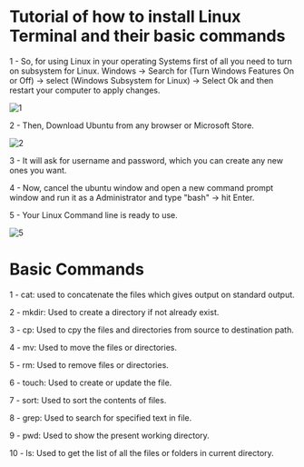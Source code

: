 # Tutorial of how to install Linux Terminal and their basic commands

1 - So, for using Linux in your operating Systems first of all you need to turn on subsystem for Linux.
    Windows -> Search for (Turn Windows Features On or Off) -> select (Windows Subsystem for Linux) -> Select Ok and then restart your computer to apply changes.
    
   
![1](https://user-images.githubusercontent.com/47186806/110260903-fa43a280-7fa5-11eb-85b5-1e6359363e11.PNG)

    
2 - Then, Download Ubuntu from any browser or Microsoft Store.

![2](https://user-images.githubusercontent.com/47186806/110260921-09c2eb80-7fa6-11eb-9633-8e7296859624.PNG)


3 - It will ask for username and password, which you can create any new ones you want.

4 - Now, cancel the ubuntu window and open a new command prompt window and run it as a Administrator
    and type "bash" -> hit Enter. 

5 - Your Linux Command line is ready to use.

![5](https://user-images.githubusercontent.com/47186806/110260926-0d567280-7fa6-11eb-804a-544a8847686c.PNG)


# Basic Commands
1 - cat:
    used to concatenate the files which gives output on standard output.
   
2 - mkdir:
    Used to create a directory if not already exist.
    
3 - cp:
    Used to cpy the files and directories from source to destination path.
    
4 - mv:
    Used to move the files or directories.
    
5 - rm:
    Used to remove files or directories.
    
6 - touch:
    Used to create or update the file.
    
7 - sort:
    Used to sort the contents of files.
    
8 - grep:
    Used to search for specified text in file.
    
9 - pwd:
    Used to show the present working directory.
    
10 - ls:
    Used to get the list of all the files or folders in current directory.
 
    
    
